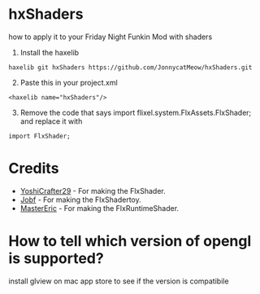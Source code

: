 #  hxShaders

how to apply it to your Friday Night Funkin Mod with shaders 

1. Install the haxelib
```
haxelib git hxShaders https://github.com/JonnycatMeow/hxShaders.git
```
2. Paste this in your project.xml 
```
<haxelib name="hxShaders"/>  
``` 
3. Remove the code that says  import flixel.system.FlxAssets.FlxShader; and replace it with 
```
import FlxShader;
``` 

# Credits
- [YoshiCrafter29](https://github.com/YoshiCrafter29) -  For making the FlxShader.
- [Jobf](https://github.com/jobf) -  For making the FlxShadertoy.
- [MasterEric](https://github.com/MasterEric) -  For making the FlxRuntimeShader.

# How to tell which version of opengl is supported? 

install glview on mac app store to see if the version is compatibile
